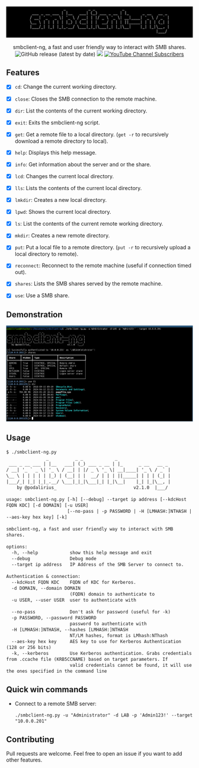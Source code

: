 ![](./.github/banner.png)

<p align="center">
    smbclient-ng, a fast and user friendly way to interact with SMB shares.
    <br>
    <img alt="GitHub release (latest by date)" src="https://img.shields.io/github/v/release/p0dalirius/smbclient-ng">
    <a href="https://twitter.com/intent/follow?screen_name=podalirius_" title="Follow"><img src="https://img.shields.io/twitter/follow/podalirius_?label=Podalirius&style=social"></a>
    <a href="https://www.youtube.com/c/Podalirius_?sub_confirmation=1" title="Subscribe"><img alt="YouTube Channel Subscribers" src="https://img.shields.io/youtube/channel/subscribers/UCF_x5O7CSfr82AfNVTKOv_A?style=social"></a>
    <br>
</p>


## Features

- [x] `cd`: Change the current working directory. 
- [x] `close`: Closes the SMB connection to the remote machine. 
- [x] `dir`: List the contents of the current working directory. 
- [x] `exit`: Exits the smbclient-ng script. 
- [x] `get`: Get a remote file to a local directory. (`get -r` to recursively download a remote directory to local).
- [x] `help`: Displays this help message. 
- [x] `info`: Get information about the server and or the share. 
- [x] `lcd`: Changes the current local directory. 
- [x] `lls`: Lists the contents of the current local directory. 
- [x] `lmkdir`: Creates a new local directory. 
- [x] `lpwd`: Shows the current local directory. 
- [x] `ls`: List the contents of the current remote working directory. 
- [x] `mkdir`: Creates a new remote directory. 
- [x] `put`: Put a local file to a remote directory. (`put -r` to recursively upload a local directory to remote).
- [x] `reconnect`: Reconnect to the remote machine (useful if connection timed out). 
- [x] `shares`: Lists the SMB shares served by the remote machine. 
- [x] `use`: Use a SMB share.


## Demonstration

![](./.github/example.png)


## Usage

```
$ ./smbclient-ng.py 
               _          _ _            _                    
 ___ _ __ ___ | |__   ___| (_) ___ _ __ | |_      _ __   __ _ 
/ __| '_ ` _ \| '_ \ / __| | |/ _ \ '_ \| __|____| '_ \ / _` |
\__ \ | | | | | |_) | (__| | |  __/ | | | ||_____| | | | (_| |
|___/_| |_| |_|_.__/ \___|_|_|\___|_| |_|\__|    |_| |_|\__, |
    by @podalirius_                             v2.1.0  |___/  
    
usage: smbclient-ng.py [-h] [--debug] --target ip address [--kdcHost FQDN KDC] [-d DOMAIN] [-u USER]
                       [--no-pass | -p PASSWORD | -H [LMHASH:]NTHASH | --aes-key hex key] [-k]

smbclient-ng, a fast and user friendly way to interact with SMB shares.

options:
  -h, --help            show this help message and exit
  --debug               Debug mode
  --target ip address   IP Address of the SMB Server to connect to.

Authentication & connection:
  --kdcHost FQDN KDC    FQDN of KDC for Kerberos.
  -d DOMAIN, --domain DOMAIN
                        (FQDN) domain to authenticate to
  -u USER, --user USER  user to authenticate with

  --no-pass             Don't ask for password (useful for -k)
  -p PASSWORD, --password PASSWORD
                        password to authenticate with
  -H [LMHASH:]NTHASH, --hashes [LMHASH:]NTHASH
                        NT/LM hashes, format is LMhash:NThash
  --aes-key hex key     AES key to use for Kerberos Authentication (128 or 256 bits)
  -k, --kerberos        Use Kerberos authentication. Grabs credentials from .ccache file (KRB5CCNAME) based on target parameters. If
                        valid credentials cannot be found, it will use the ones specified in the command line
```


## Quick win commands

 + Connect to a remote SMB server:
    ```
    ./smbclient-ng.py -u "Administrator" -d LAB -p 'Admin123!' --target "10.0.0.201"
    ```


## Contributing

Pull requests are welcome. Feel free to open an issue if you want to add other features.
